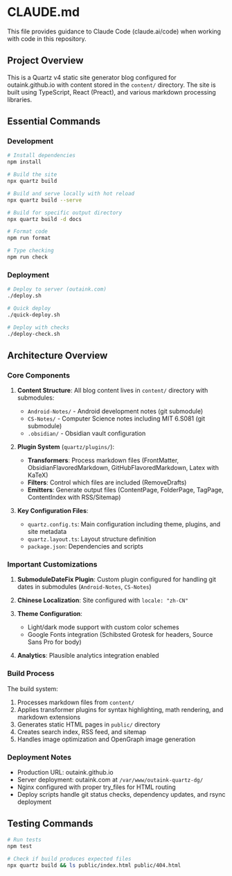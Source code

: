 # CLAUDE.md

This file provides guidance to Claude Code (claude.ai/code) when working with code in this repository.

## Project Overview
This is a Quartz v4 static site generator blog configured for outaink.github.io with content stored in the `content/` directory. The site is built using TypeScript, React (Preact), and various markdown processing libraries.

## Essential Commands

### Development
```bash
# Install dependencies
npm install

# Build the site
npx quartz build

# Build and serve locally with hot reload
npx quartz build --serve

# Build for specific output directory
npx quartz build -d docs

# Format code
npm run format

# Type checking
npm run check
```

### Deployment
```bash
# Deploy to server (outaink.com)
./deploy.sh

# Quick deploy
./quick-deploy.sh

# Deploy with checks
./deploy-check.sh
```

## Architecture Overview

### Core Components

1. **Content Structure**: All blog content lives in `content/` directory with submodules:
   - `Android-Notes/` - Android development notes (git submodule)
   - `CS-Notes/` - Computer Science notes including MIT 6.S081 (git submodule)
   - `.obsidian/` - Obsidian vault configuration

2. **Plugin System** (`quartz/plugins/`):
   - **Transformers**: Process markdown files (FrontMatter, ObsidianFlavoredMarkdown, GitHubFlavoredMarkdown, Latex with KaTeX)
   - **Filters**: Control which files are included (RemoveDrafts)
   - **Emitters**: Generate output files (ContentPage, FolderPage, TagPage, ContentIndex with RSS/Sitemap)

3. **Key Configuration Files**:
   - `quartz.config.ts`: Main configuration including theme, plugins, and site metadata
   - `quartz.layout.ts`: Layout structure definition
   - `package.json`: Dependencies and scripts

### Important Customizations

1. **SubmoduleDateFix Plugin**: Custom plugin configured for handling git dates in submodules (`Android-Notes`, `CS-Notes`)

2. **Chinese Localization**: Site configured with `locale: "zh-CN"`

3. **Theme Configuration**:
   - Light/dark mode support with custom color schemes
   - Google Fonts integration (Schibsted Grotesk for headers, Source Sans Pro for body)

4. **Analytics**: Plausible analytics integration enabled

### Build Process

The build system:
1. Processes markdown files from `content/`
2. Applies transformer plugins for syntax highlighting, math rendering, and markdown extensions
3. Generates static HTML pages in `public/` directory
4. Creates search index, RSS feed, and sitemap
5. Handles image optimization and OpenGraph image generation

### Deployment Notes

- Production URL: outaink.github.io
- Server deployment: outaink.com at `/var/www/outaink-quartz-dg/`
- Nginx configured with proper try_files for HTML routing
- Deploy scripts handle git status checks, dependency updates, and rsync deployment

## Testing Commands

```bash
# Run tests
npm test

# Check if build produces expected files
npx quartz build && ls public/index.html public/404.html
```